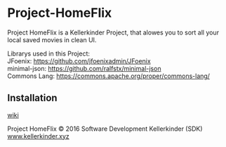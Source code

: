 # Project-HomeFlix

Project HomeFlix is a Kellerkinder Project, that alowes you to sort all your local saved movies in clean UI.     

Librarys used in this Project:  
JFoenix: https://github.com/jfoenixadmin/JFoenix   
minimal-json: https://github.com/ralfstx/minimal-json   
Commons Lang: https://commons.apache.org/proper/commons-lang/

## Installation

[wiki](https://github.com/Seil0/Project-HomeFlix/wiki) 

Project HomeFlix © 2016 Software Development Kellerkinder (SDK)     
www.kellerkinder.xyz
